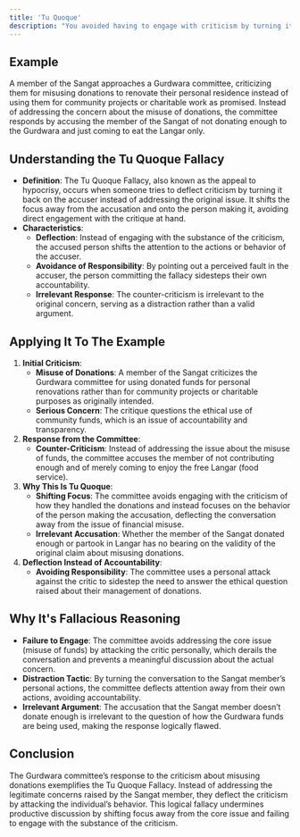 ```yaml
---
title: 'Tu Quoque'
description: "You avoided having to engage with criticism by turning it back on the accuser - you answered criticism with criticism (appeal to hypocrisy)."
---
```


## Example

A member of the Sangat approaches a Gurdwara committee, criticizing them for misusing donations to renovate their personal residence instead of using them for community projects or charitable work as promised. Instead of addressing the concern about the misuse of donations, the committee responds by accusing the member of the Sangat of not donating enough to the Gurdwara and just coming to eat the Langar only.


## Understanding the Tu Quoque Fallacy

* **Definition**: The Tu Quoque Fallacy, also known as the appeal to hypocrisy, occurs when someone tries to deflect criticism by turning it back on the accuser instead of addressing the original issue. It shifts the focus away from the accusation and onto the person making it, avoiding direct engagement with the critique at hand.
* **Characteristics**:
  * **Deflection**: Instead of engaging with the substance of the criticism, the accused person shifts the attention to the actions or behavior of the accuser.
  * **Avoidance of Responsibility**: By pointing out a perceived fault in the accuser, the person committing the fallacy sidesteps their own accountability.
  * **Irrelevant Response**: The counter-criticism is irrelevant to the original concern, serving as a distraction rather than a valid argument.


## Applying It To The Example

1. **Initial Criticism**:
    * **Misuse of Donations**: A member of the Sangat criticizes the Gurdwara committee for using donated funds for personal renovations rather than for community projects or charitable purposes as originally intended.
    * **Serious Concern**: The critique questions the ethical use of community funds, which is an issue of accountability and transparency.
2. **Response from the Committee**:
    * **Counter-Criticism**: Instead of addressing the issue about the misuse of funds, the committee accuses the member of not contributing enough and of merely coming to enjoy the free Langar (food service).
3. **Why This Is Tu Quoque**:
    * **Shifting Focus**: The committee avoids engaging with the criticism of how they handled the donations and instead focuses on the behavior of the person making the accusation, deflecting the conversation away from the issue of financial misuse.
    * **Irrelevant Accusation**: Whether the member of the Sangat donated enough or partook in Langar has no bearing on the validity of the original claim about misusing donations.
4. **Deflection Instead of Accountability**:
    * **Avoiding Responsibility**: The committee uses a personal attack against the critic to sidestep the need to answer the ethical question raised about their management of donations.

## Why It's Fallacious Reasoning

* **Failure to Engage**: The committee avoids addressing the core issue (misuse of funds) by attacking the critic personally, which derails the conversation and prevents a meaningful discussion about the actual concern.
* **Distraction Tactic**: By turning the conversation to the Sangat member’s personal actions, the committee deflects attention away from their own actions, avoiding accountability.
* **Irrelevant Argument**: The accusation that the Sangat member doesn’t donate enough is irrelevant to the question of how the Gurdwara funds are being used, making the response logically flawed.


## Conclusion

The Gurdwara committee’s response to the criticism about misusing donations exemplifies the Tu Quoque Fallacy. Instead of addressing the legitimate concerns raised by the Sangat member, they deflect the criticism by attacking the individual’s behavior. This logical fallacy undermines productive discussion by shifting focus away from the core issue and failing to engage with the substance of the criticism.

